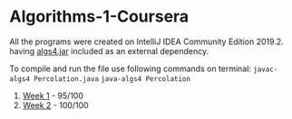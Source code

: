 # Algorithms-1-Coursera

All the programs were created on IntelliJ IDEA Community Edition 2019.2. having [algs4.jar](https://algs4.cs.princeton.edu/code/algs4.jar) included as an external dependency.

To compile and run the file use following commands on terminal:
`javac-algs4 Percolation.java`
`java-algs4 Percolation`

1. [Week 1](Week1) - 95/100
2. [Week 2](Week%202) - 100/100
